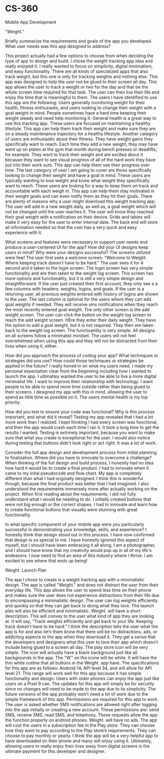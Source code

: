 # CS-360
Mobile App Development

"Weight."



Briefly summarize the requirements and goals of the app you developed. What user needs was this app designed to address?

  This project actually had a few options to choose from when deciding the type of app to design and build. I chose the weight tracking app idea and really enjoyed it. I really wanted to focus on simplicity, digital minimalism, and easy functionality. There are all kinds of specialized apps that also track weight, but this one is only for tracking weights and nothing else. This app was designed to help the user not be glued to their screen all day. This app allows the user to track a weight or two for the day and that be the whole screen time required for that task. The user can then live their life and enjoy the time that is meaningful to them. The users I have identified to use this app are the following: Users generally monitoring weight for their health, fitness enthusiasts, and users looking to change their weight with a goal weight in mind. People sometimes have a hard time keeping their weight steady and need help monitoring it. General health is a great way to use this tracking app. These users are focused on maintaining a healthy lifestyle. This app can help them track their weight and make sure they are on a steady maintenance trajectory for a healthy lifestyle. Another category of users are enthusiastic about their fitness. They have weight gains they specifically want to reach. Each time they add a new weight, they may have went up on plates at the gym that month during bench presses or deadlifts, for example. They want to track their weight and are excited about it because they want to see visual progress of all of the hard work they have put into their work outs. This app can help them see their progress over time. The last category of user I am going to cover are those specifically looking to change their weight and have a goal in mind. These users are typically wanting to lose weight and know what weight they specifically want to reach. These users are looking for a way to keep them on track and accountable with each weigh in. This app can help them stay motivated in their weight goals and can even notify them as they hit their goals.
There are plenty of reasons why a user might download this weight tracking app. The user will add in a new weight daily, as well as, a goal weight which will not be changed until the user reaches it. The user will know they reached their goal weight with a notification on their device. Grids and tables will make it very easy for the user to enter internal data. The back end will store all information needed so that the user has a very quick and easy experience with it. 

What screens and features were necessary to support user needs and produce a user-centered UI for the app? How did your UI designs keep users in mind? Why were your designs successful?
  The screens utilized were few! The user first sees a welcome screen: "Welcome to Weight. Where keeping track doesn't have to be hard." The user sees it for 4 second and it taken to the login screen. The login screen has very simple funcitonality and are then taken to the weight log screen. This screen has more options and funcitonality, but it is still a very simple design and straightforward. If the user just created their first account, they only see a a few columns with headers: weights, logins, and goals. If the user is a returning user, all previous weights entered with history of logins are shown to the user. The last column is optional for the users where they can add goal weights if needed. They will receive sms notifications when they reach the most recently entered goal weight. The only other screen is the add weight screen. The user can click the button on the weight log screen to reach the add weight screen. HEre they enter their daily weight. They have the option to add a goal weight, but it is not required. They then are taken back to the weight log screen. The functioanlity is very simple. All designs on all screens follow a minimalist mindset. The users will not feel overwhelmed when using this app and they will not be distracted from their lives when using it, either. 

How did you approach the process of coding your app? What techniques or strategies did you use? How could those techniques or strategies be applied in the future?
  I really honed in on what my users need. I made my personal expectation clear from the beginning including how I wanted to launch the app. I ultimatley wanted the user to be able to live a more digital minimalist life. I want to improve their relationship with technology. I want people to be able to spend more time outside rather than being glued to their screens. I designed my app with this in mind, allowing the user to spend as little time as possible on it. The users mental health is my top priority.

How did you test to ensure your code was functional? Why is this process important, and what did it reveal?
  Testing my app revealed that I had a lot more work than I realized. I kept thinking I had every screen was functional, and then the app would crash each time I ran it. It took a long time to get the results I wanted. Testing is extrmely important, because you want to make sure that what you create is exceptional for the user. I would also notice during testing that buttons didn't look right or act right. It was a lot of work. 

Consider the full app design and development process from initial planning to finalization. Where did you have to innovate to overcome a challenge?
  When thinking of the full design and build process, I honestly had no idea how hard it would be to create a final product. I had to innovate when it came to my inital pseudocode and flow chart. My app is completely different than what I had originally designed. I think this is wonderful though, because the final product was better that I had imagined. I also understood the requirements immensely more after actually working on the project. When first reading about the requirements, I did not fully understand what I would be needing to do. I initially created buttons that were not big enough or the correct shapes. I had to innovate and learn how to create functional buttons that visually were stunning with great functionality. 

In what specific component of your mobile app were you particularly successful in demonstrating your knowledge, skills, and experience?
  I honestly think that design stood out in this process. I have now confirmed that design is so special to me. I have honestly ignored this aspect of myself, but I should have been embracing it all along. I am a photographer, and I should have know that my creativity would pop up in all of my life's endeavors. I now need to find an area of this industry where I thrive. I am excited to see where that ends up being! 




Weight. Launch Plan

  The app I chose to create is a weight tracking app with a minimalistic design. The app is called "Weight." and does not distract the user from their everyday life. This app allows the user to spend less time on their phone and makes sure the user does not experience distractions from their life due to encompassing a minimalistic design. The user can log weights efficiently and quickly so that they can get back to doing what they love. 
  The launch plan will also be efficient and minimalistic. Weight. will have a short description. This will convey to the user what kind of app they are looking at. It will say, “Track weights efficiently and get back to your life. Keeping track doesn’t have to be hard.” I think the description tells the user what the app is for and also let’s them know that there will be no distractions, ads, or addicting aspects to the app when they download it. They get a sense that the developers and designers what this user to love their app which doesn’t include being glued to a screen all day. The play store icon will be very simple. The icon will actually have a black background just like all backgrounds in the app. The "W." on the icone will be white. It will have the thin white outline that all buttons in the Weight. app have. 
  The specifications for this app are as follows: Android 14, API level 34, and will allow for API level 21. This range will work well for this app because it has simple functionality and design. Users with older phones can enjoy the app just like users on a Pixel 9 can. The updates for this app will simply be for security since no changes will need to be made to the app due to its simplicity. The future versions of the app probably won’t need a lot of work due to the simple framework of this app. Permissions are required for this app to work. The user is asked whether SMS notifications are allowed right after logging into the app initially or creating a new account. These permissions are: send SMS, receive SMS, read SMS, and telephony. These requests allow the app the function properly on android phones. 
  Weight. will have no ads. The app will cost the users in a subscription fee in the Play store. They can choose how they want to pay according to the Play store’s requirements. They can choose to pay monthly or yearly. I think the app will be a very helpful app to have downloaded on their phone and many will enjoy using it. Ultimately, allowing users to really enjoy their lives away from digital screens is the ultimate payment for this developer and designer. 

